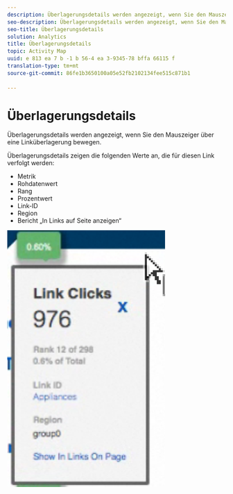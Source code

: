 ```yaml
---
description: Überlagerungsdetails werden angezeigt, wenn Sie den Mauszeiger über eine Linküberlagerung bewegen.
seo-description: Überlagerungsdetails werden angezeigt, wenn Sie den Mauszeiger über eine Linküberlagerung bewegen.
seo-title: Überlagerungsdetails
solution: Analytics
title: Überlagerungsdetails
topic: Activity Map
uuid: e 813 ea 7 b -1 b 56-4 ea 3-9345-78 bffa 66115 f
translation-type: tm+mt
source-git-commit: 86fe1b3650100a05e52fb2102134fee515c871b1

---
```



# Überlagerungsdetails

Überlagerungsdetails werden angezeigt, wenn Sie den Mauszeiger über eine Linküberlagerung bewegen.

Überlagerungsdetails zeigen die folgenden Werte an, die für diesen Link verfolgt werden:

* Metrik
* Rohdatenwert
* Rang
* Prozentwert
* Link-ID
* Region
* Bericht „In Links auf Seite anzeigen“

![](assets/overlay_details.png)

